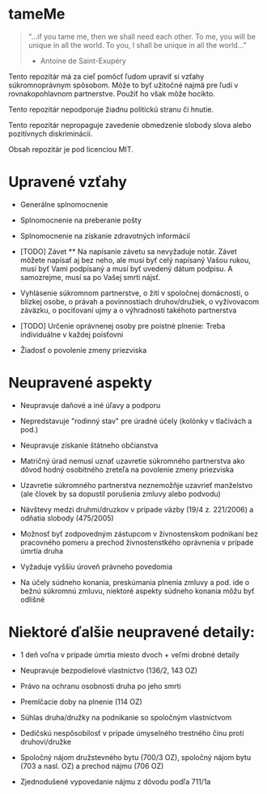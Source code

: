 # tameMe

> "...if you tame me, then we shall need each other. To me, you will be unique in all the world. To you, I shall be unique in all the world..."
> - Antoine de Saint-Exupéry


Tento repozitár má za cieľ pomôcť ľudom upraviť si vzťahy súkromnoprávnym spôsobom. Môže to byť užitočné najmä pre ľudí v rovnakopohlavnom partnerstve. Použiť ho však môže hocikto.

Tento repozitár nepodporuje žiadnu politickú stranu či hnutie.

Tento repozitár nepropaguje zavedenie obmedzenie slobody slova alebo pozitívnych diskriminácií.

Obsah repozitár je pod licenciou MIT.

# Upravené vzťahy

* Generálne splnomocnenie

* Splnomocnenie na preberanie pošty

* Splnomocnenie na získanie zdravotných informácií

* [TODO] Závet 
** Na napísanie závetu sa nevyžaduje notár. Závet môžete napísať aj bez neho, ale musí byť celý napísaný Vašou rukou, musí byť Vami podpísaný a musí byť uvedený dátum podpisu. A samozrejme, musí sa po Vašej smrti nájsť.

* Vyhlásenie súkromnom partnerstve, o žití v spoločnej domácnosti, o blízkej osobe, o právah a povinnostiach druhov/družiek, o vyživovacom záväzku, o pociťovaní ujmy a o výhradnosti takéhoto partnerstva

* [TODO] Určenie oprávnenej osoby pre poistné plnenie: Treba individuálne v každej poisťovni

* Žiadosť o povolenie zmeny priezviska

# Neupravené aspekty

* Neupravuje daňové a iné úľavy a podporu

* Nepredstavuje "rodinný stav" pre úradné účely (kolónky v tlačivách a pod.)

* Neupravuje získanie štátneho občianstva

* Matričný úrad nemusí uznať uzavretie súkromného partnerstva ako dôvod hodný osobitného zreteľa na povolenie zmeny priezviska

* Uzavretie súkromného partnerstva neznemožňje uzavrieť manželstvo (ale človek by sa dopustil porušenia zmluvy alebo podvodu)

* Návštevy medzi druhmi/druzkov v prípade väzby (19/4 z. 221/2006) a odňatia slobody  (475/2005)

* Možnosť byť zodpovedným zástupcom v živnostenskom podnikaní bez pracovného pomeru a prechod živnostenstkého oprávnenia v prípade úmrtia druha

* Vyžaduje vyššiu úroveň právneho povedomia

* Na účely súdneho konania, preskúmania plnenia zmluvy a pod. ide o bežnú súkromnú zmluvu, niektoré aspekty súdneho konania môžu byť odlišné

# Niektoré ďalšie neupravené detaily:

* 1 deň voľna v prípade úmrtia  miesto dvoch + veľmi drobné detaily

* Neupravuje bezpodielové vlastníctvo (136/2, 143 OZ)

* Právo na ochranu osobnosti druha po jeho smrti

* Premlčacie doby na plnenie (114 OZ)

* Súhlas druha/družky na podnikanie so spoločným vlastníctvom

* Dedičskú nespôsobilosť v prípade úmyselného trestného činu proti druhovi/družke

* Spoločný nájom družstevného bytu (700/3 OZ), spoločný nájom bytu (703 a nasl. OZ) a prechod nájmu (706 OZ)

* Zjednodušené vypovedanie nájmu z dôvodu podľa 711/1a
